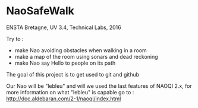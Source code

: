 # NaoSafeWalk

ENSTA Bretagne, UV 3.4, Technical Labs, 2016

Try to :
- make Nao avoiding obstacles when walking in a room 
- make a map of the room using sonars and dead reckoning
- make Nao say Hello to people on its path

The goal of this project is to get used to git and github

Our Nao will be "lebleu" and will we used the last features of NAOQI 2.x, for more information on what "lebleu" is capable go to :
http://doc.aldebaran.com/2-1/naoqi/index.html


